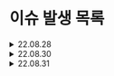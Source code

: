 # 이슈 발생 목록

<details>
<summary>22.08.28</summary>

<!-- summary 아래 한칸 공백 두어야함 -->
###   
> ### Token에서 Claims을 반환하는 함수 parseClaims() 에서 Error 발생
```java
public Claims parseClaims(String accessToken) {
    try {
        return Jwts.parserBuilder().setSigningKey(key).build().parseClaimsJwt(accessToken).getBody();
    } catch (ExpiredJwtException e) {
        return e.getClaims();
    }
}
```
**문제점 : Jwts의 내장함수 parseClaimsJwt 가 문제였음<br/>**
```java
public Claims parseClaims(String accessToken) {
    try {
        return Jwts.parserBuilder().setSigningKey(key).build().parseClaimsJws(accessToken).getBody();
    } catch (ExpiredJwtException e) {
        return e.getClaims();
    }
}
```
**해결법 : Jwts의 내장함수 parseClaimsJwt 대신 parseClaimsJws 를 사용해서 해결**

  ***
<br/>

> ### WebSecurityConfig.class 에 Bean으로 생성한 passwordEncoder를 찾지 못 함
```java
public class WebSecurityConfig extends WebSecurityConfigurerAdapter {

    ...

    @Bean
    public PasswordEncoder passwordEncoder() { return new BCryptPasswordEncoder(); }
    
    ...
    
}
```
**문제점 : WebSecurityConfigurerAdapter 를 상속받은 게 문제**
```java
public class WebSecurityConfig {

    ...

    @Bean
    public PasswordEncoder passwordEncoder() { return new BCryptPasswordEncoder(); }
    
    ...
    
}
```
**해결법 : 상속을 해제했더니 제대로 등록되서 찾는다**
  
</details>



<details>
<summary>22.08.30</summary>

<!-- summary 아래 한칸 공백 두어야함 -->
###   
> ### TokenProvider 의 generateTokenDto()에서 repository.save()할 때 에러 발생 (SQL statement Error)
```java
public TokenDto generateTokenDto(Member member) {

    ...
    
    RefreshToken refreshTokenObject = RefreshToken.builder()
                .id(member.getId())
                .member(member)
                .value(refreshToken)
                .build();

    refreshTokenRepository.save(refreshTokenObject);

    ...

}
```
```java
public class RefreshToken extends Timestamped {
    @Id
    @Column(nullable = false)
    private Long id;

    @JoinColumn(name = "member_id", nullable = false)
    @OneToOne(fetch = FetchType.LAZY)
    private Member member;

    @Column(nullable = false)
    private String value;

    public void updateValue(String token){ this.value = token; }
}
```
**문제점 : RefreshToken 의 Column명이 SQL 예약어와 동일해서 발생한 문제<br/>**
```java
public TokenDto generateTokenDto(Member member) {

    ...
    
    RefreshToken refreshTokenObject = RefreshToken.builder()
                .id(member.getId())
                .member(member)
                .token(refreshToken)
                .build();

    refreshTokenRepository.save(refreshTokenObject);

    ...

}
```
```java
public class RefreshToken extends Timestamped {
    @Id
    @Column(nullable = false)
    private Long id;

    @JoinColumn(name = "member_id", nullable = false)
    @OneToOne(fetch = FetchType.LAZY)
    private Member member;

    @Column(nullable = false)
    private String token;

    public void updateToken(String token){ this.token = token; }
}
```
**해결법 : RefreshToken 의 Column명을 예약어와 겹치지 않게 수정해서 해결**

  ***
</details>



<details>
<summary>22.08.31</summary>

<!-- summary 아래 한칸 공백 두어야함 -->
###   
> ### Comment 또는 SubComment 를 작성하려고 할 때, 500 server internal error 발생
```java
public class CommentRequestDto {
    @NotBlank
    private Long postId;
    @NotBlank
    private String content;
}
```

```java
public class SubCommentRequestDto {
    @NotBlank
    private Long commentId;
    @NotBlank
    private String content;
}
```
**문제점 : CommentRequestDto 와 SubCommentRequestDto 에 Long 변수에 @NotBlank 어노테이션을 사용해서 발생한 문제<br/>**

```java
public class CommentRequestDto {
    @NotNull
    private Long postId;
    @NotBlank
    private String content;
}
```

```java
public class SubCommentRequestDto {
    @NotNull
    private Long commentId;
    @NotBlank
    private String content;
}
```
**해결법 : @NotBlank 대신 @NotNull 어노테이션을 사용 (@NotBlank 는 String에 사용해야 적합)**<br/>
참고사이트 : https://bepoz-study-diary.tistory.com/242

***
<br/>

> ### Comment Entity 에 getLikesNum 함수에서 likes 를 참조하려 할 때 Error가 발생
```java
public class Comment extends Timestamped{

    ...

    @OneToMany(fetch = FetchType.LAZY, mappedBy = "comment", cascade = CascadeType.REMOVE)
    @JsonIgnore
    private List<CommentLike> likes;

    ...
    
    public int getLikesNum(){
        int count = 0;

        for(CommentLike like : likes){
            if(like.getComment().equals(this)) ++count;
        }

        return count;
    }
}
```
**문제점 : likes 가 null일 경우 참조하려 해서 NullPointerException 발생<br/>**

```java
public class Comment extends Timestamped{

    ...

    @OneToMany(fetch = FetchType.LAZY, mappedBy = "comment", cascade = CascadeType.REMOVE)
    @JsonIgnore
    private List<CommentLike> likes;

    ...
    
    public int getLikesNum(){
        if(null == likes) return 0;
    
        int count = 0;

        for(CommentLike like : likes){
            if(like.getComment().equals(this)) ++count;
        }

        return count;
    }
}
```
**해결법 : null일 경우 예외처리를 추가해서 해결** <br/>
추가 사항 : 후에 수정사항에서 getLikesNum() 결국 
    
</details>

